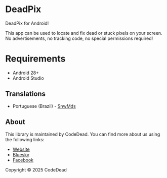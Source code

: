 # DeadPix

DeadPix for Android!

This app can be used to locate and fix dead or stuck pixels on your screen. No advertisements, no tracking code, no special permissions required!

# Requirements

* Android 28+
* Android Studio

## Translations

- Portuguese (Brazil) - [SnwMds](https://github.com/SnwMds)

## About

This library is maintained by CodeDead. You can find more about us using the following links:
* [Website](https://codedead.com)
* [Bluesky](https://bsky.app/profile/codedead.com)
* [Facebook](https://facebook.com/deadlinecodedead)

Copyright © 2025 CodeDead
